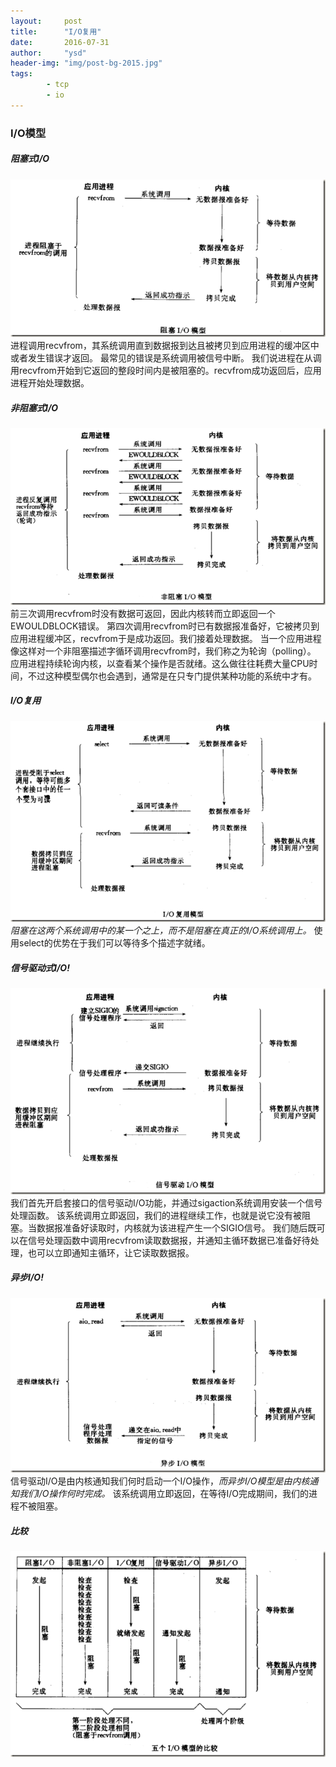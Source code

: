 ```yaml
---
layout:     post
title:      "I/O复用"
date:       2016-07-31
author:     "ysd"
header-img: "img/post-bg-2015.jpg"
tags:      
        - tcp
        - io
---
```


### I/O模型

##### 阻塞式I/O

![](/img/in-post/2016-07-31-io/bio.png)
进程调用recvfrom，其系统调用直到数据报到达且被拷贝到应用进程的缓冲区中或者发生错误才返回。
最常见的错误是系统调用被信号中断。
我们说进程在从调用recvfrom开始到它返回的整段时间内是被阻塞的。recvfrom成功返回后，应用进程开始处理数据。

##### 非阻塞式I/O

![](/img/in-post/2016-07-31-io/nbio.png)
前三次调用recvfrom时没有数据可返回，因此内核转而立即返回一个EWOULDBLOCK错误。
第四次调用recvfrom时已有数据报准备好，它被拷贝到应用进程缓冲区，recvfrom于是成功返回。我们接着处理数据。
当一个应用进程像这样对一个非阻塞描述字循环调用recvfrom时，我们称之为轮询（polling）。
应用进程持续轮询内核，以查看某个操作是否就绪。这么做往往耗费大量CPU时间，不过这种模型偶尔也会遇到，通常是在只专门提供某种功能的系统中才有。

##### I/O复用

![](/img/in-post/2016-07-31-io/iomp.png)
_阻塞在这两个系统调用中的某一个之上，而不是阻塞在真正的I/O系统调用上。_
使用select的优势在于我们可以等待多个描述字就绪。

##### 信号驱动式I/O!

![](/img/in-post/2016-07-31-io/sigio.png)
我们首先开启套接口的信号驱动I/O功能，并通过sigaction系统调用安装一个信号处理函数。
该系统调用立即返回，我们的进程继续工作，也就是说它没有被阻塞。当数据报准备好读取时，内核就为该进程产生一个SIGIO信号。
我们随后既可以在信号处理函数中调用recvfrom读取数据报，并通知主循环数据已准备好待处理，也可以立即通知主循环，让它读取数据报。

##### 异步I/O!

![](/img/in-post/2016-07-31-io/aio.png)
信号驱动I/O是由内核通知我们何时启动一个I/O操作，_而异步I/O模型是由内核通知我们I/O操作何时完成。_
该系统调用立即返回，在等待I/O完成期间，我们的进程不被阻塞。

##### 比较
![](/img/in-post/2016-07-31-io/cmp.png)
